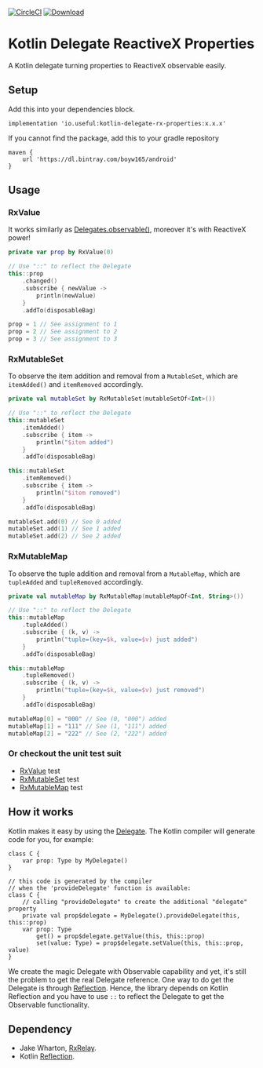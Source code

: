 [![CircleCI](https://circleci.com/gh/boyw165/kotlin-delegate-rx-properties.svg?style=svg)](https://circleci.com/gh/boyw165/kotlin-delegate-rx-properties)
[ ![Download](https://api.bintray.com/packages/boyw165/android/kotlin-delegate-rx-properties/images/download.svg) ](https://bintray.com/boyw165/android/kotlin-delegate-rx-properties/_latestVersion)

Kotlin Delegate ReactiveX Properties
===

A Kotlin delegate turning properties to ReactiveX observable easily.

Setup
---

Add this into your dependencies block.

```
implementation 'io.useful:kotlin-delegate-rx-properties:x.x.x'
```

If you cannot find the package, add this to your gradle repository

```
maven {
    url 'https://dl.bintray.com/boyw165/android'
}
```

Usage
---

### RxValue

It works similarly as [Delegates.observable()](https://kotlinlang.org/api/latest/jvm/stdlib/kotlin.properties/-delegates/observable.html), moreover it's with ReactiveX power!

```kotlin
private var prop by RxValue(0)

// Use "::" to reflect the Delegate
this::prop
    .changed()
    .subscribe { newValue ->
        println(newValue)
    }
    .addTo(disposableBag)

prop = 1 // See assignment to 1
prop = 2 // See assignment to 2
prop = 3 // See assignment to 3
```

### RxMutableSet

To observe the item addition and removal from a `MutableSet`, which are `itemAdded()` and `itemRemoved` accordingly.

```kotlin
private val mutableSet by RxMutableSet(mutableSetOf<Int>())

// Use "::" to reflect the Delegate
this::mutableSet
    .itemAdded()
    .subscribe { item ->
        println("$item added")
    }
    .addTo(disposableBag)

this::mutableSet
    .itemRemoved()
    .subscribe { item ->
        println("$item removed")
    }
    .addTo(disposableBag)

mutableSet.add(0) // See 0 added
mutableSet.add(1) // See 1 added
mutableSet.add(2) // See 2 added
```

### RxMutableMap

To observe the tuple addition and removal from a `MutableMap`, which are `tupleAdded` and `tupleRemoved` accordingly.

```kotlin
private val mutableMap by RxMutableMap(mutableMapOf<Int, String>())

// Use "::" to reflect the Delegate
this::mutableMap
    .tupleAdded()
    .subscribe { (k, v) ->
        println("tuple=(key=$k, value=$v) just added")
    }
    .addTo(disposableBag)

this::mutableMap
    .tupleRemoved()
    .subscribe { (k, v) ->
        println("tuple=(key=$k, value=$v) just removed")
    }
    .addTo(disposableBag)

mutableMap[0] = "000" // See (0, "000") added
mutableMap[1] = "111" // See (1, "111") added
mutableMap[2] = "222" // See (2, "222") added
```

### Or checkout the unit test suit

- [RxValue](lib-rx-delegate/src/test/java/co/sodalabs/delegate/rx/RxValueTest.kt) test
- [RxMutableSet](lib-rx-delegate/src/test/java/co/sodalabs/delegate/rx/RxMutableSetTest.kt) test
- [RxMutableMap](lib-rx-delegate/src/test/java/co/sodalabs/delegate/rx/RxMutableMapTest.kt) test

How it works
---

Kotlin makes it easy by using the [Delegate](https://kotlinlang.org/docs/reference/delegated-properties.html). The Kotlin compiler will generate code for you, for example:

```
class C {
    var prop: Type by MyDelegate()
}

// this code is generated by the compiler 
// when the 'provideDelegate' function is available:
class C {
    // calling "provideDelegate" to create the additional "delegate" property
    private val prop$delegate = MyDelegate().provideDelegate(this, this::prop)
    var prop: Type
        get() = prop$delegate.getValue(this, this::prop)
        set(value: Type) = prop$delegate.setValue(this, this::prop, value)
}
```

We create the magic Delegate with Observable capability and yet, it's still the problem to get the real Delegate reference. One way to do get the Delegate is through [Reflection](https://kotlinlang.org/docs/reference/reflection.html). Hence, the library depends on Kotlin Reflection and you have to use `::` to reflect the Delegate to get the Observable functionality.

Dependency
---

- Jake Wharton, [RxRelay](https://github.com/JakeWharton/RxRelay).
- Kotlin [Reflection](https://mvnrepository.com/artifact/org.jetbrains.kotlin/kotlin-reflect).
